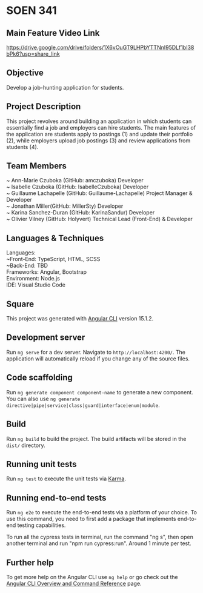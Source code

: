 # SOEN 341  

## Main Feature Video Link 

https://drive.google.com/drive/folders/1X6vOuGT9LHPbYTTNnI95DLf1bI38bPk6?usp=share_link

## Objective

Develop a job-hunting application for students.

## Project Description

This project revolves around building an application in which students can essentially find a job and employers can hire students. The main features of the application are students apply to postings (1) and update their portfolio (2), while employers upload job postings (3) and review applications from students (4).

## Team Members

~ Ann-Marie Czuboka (GitHub: amczuboka) Developer <br />
~ Isabelle Czuboka (GitHub: IsabelleCzuboka) Developer <br />
~ Guillaume Lachapelle (GitHub: Guillaume-Lachapelle) Project Manager & Developer <br />
~ Jonathan Miller(GitHub: MillerSty) Developer <br />
~ Karina Sanchez-Duran (GitHub: KarinaSandur) Developer <br />
~ Olivier Vilney (GitHub: Holyvert) Technical Lead (Front-End) & Developer 

## Languages & Techniques

Languages: <br />
    ~Front-End: TypeScript, HTML, SCSS <br />
    ~Back-End: TBD <br />
Frameworks: Angular, Bootstrap <br />
Environment: Node.js <br />
IDE: Visual Studio Code <br />

## Square

This project was generated with [Angular CLI](https://github.com/angular/angular-cli) version 15.1.2.


## Development server

Run `ng serve` for a dev server. Navigate to `http://localhost:4200/`. The application will automatically reload if you change any of the source files.

## Code scaffolding

Run `ng generate component component-name` to generate a new component. You can also use `ng generate directive|pipe|service|class|guard|interface|enum|module`.

## Build

Run `ng build` to build the project. The build artifacts will be stored in the `dist/` directory.

## Running unit tests

Run `ng test` to execute the unit tests via [Karma](https://karma-runner.github.io).

## Running end-to-end tests

Run `ng e2e` to execute the end-to-end tests via a platform of your choice. To use this command, you need to first add a package that implements end-to-end testing capabilities.

To run all the cypress tests in terminal, run the command "ng s", then open another terminal and run "npm run cypress:run". Around 1 minute per test.

## Further help

To get more help on the Angular CLI use `ng help` or go check out the [Angular CLI Overview and Command Reference](https://angular.io/cli) page.
